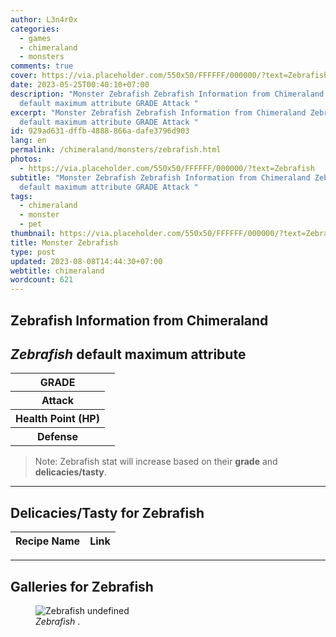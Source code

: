 ```yaml
---
author: L3n4r0x
categories:
  - games
  - chimeraland
  - monsters
comments: true
cover: https://via.placeholder.com/550x50/FFFFFF/000000/?text=Zebrafish
date: 2023-05-25T00:40:10+07:00
description: "Monster Zebrafish Zebrafish Information from Chimeraland Zebrafish
  default maximum attribute GRADE Attack "
excerpt: "Monster Zebrafish Zebrafish Information from Chimeraland Zebrafish
  default maximum attribute GRADE Attack "
id: 929ad631-dffb-4888-866a-dafe3796d903
lang: en
permalink: /chimeraland/monsters/zebrafish.html
photos:
  - https://via.placeholder.com/550x50/FFFFFF/000000/?text=Zebrafish
subtitle: "Monster Zebrafish Zebrafish Information from Chimeraland Zebrafish
  default maximum attribute GRADE Attack "
tags:
  - chimeraland
  - monster
  - pet
thumbnail: https://via.placeholder.com/550x50/FFFFFF/000000/?text=Zebrafish
title: Monster Zebrafish
type: post
updated: 2023-08-08T14:44:30+07:00
webtitle: chimeraland
wordcount: 621
---
```


<link
  rel="stylesheet"
  href="https://rawcdn.githack.com/dimaslanjaka/Web-Manajemen/870a349/css/bootstrap-5-3-0-alpha3-wrapper.css"
/>
<section id="bootstrap-wrapper">
  <div data-bs-theme="dark">
    <h2>Zebrafish Information from Chimeraland</h2>
    <h2 id="attribute"><i>Zebrafish</i> default maximum attribute</h2>
    <div class="row">
      <div class="col mb-2">
        <div class="card">
          <div class="card-body">
            <table>
              <tr>
                <th>GRADE</th>
                <td><br /></td>
              </tr>
              <tr>
                <th>Attack</th>
                <td></td>
              </tr>
              <tr>
                <th>Health Point (HP)</th>
                <td></td>
              </tr>
              <tr>
                <th>Defense</th>
                <td></td>
              </tr>
            </table>
          </div>
        </div>
      </div>
    </div>
    <blockquote class="bd-callout bd-callout-warning">
      Note: Zebrafish stat will increase based on their <b>grade</b> and
      <b>delicacies/tasty</b>.
    </blockquote>
    <hr />
    <h2 id="delicacies">Delicacies/Tasty for Zebrafish</h2>
    <div class="card">
      <div class="card-body">
        <div class="table-responsive">
          <table class="table table-striped">
            <thead>
              <tr>
                <th>Recipe Name</th>
                <th>Link</th>
              </tr>
            </thead>
            <tbody></tbody>
          </table>
        </div>
      </div>
    </div>
    <hr />
    <div id="gallery">
      <h2>Galleries for Zebrafish</h2>
      <div class="row">
        <div class="col-lg-6 col-12">
          <figure>
            <img
              src="https://www.webmanajemen.com/undefined"
              alt="Zebrafish undefined"
            />
            <figcaption style="word-wrap: break-word">
              <i>Zebrafish</i> .
            </figcaption>
          </figure>
        </div>
      </div>
    </div>
  </div>
</section>